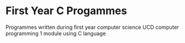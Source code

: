 # First Year C Progammes
Programmes written during first year computer science UCD computer programming 1 module using C language
